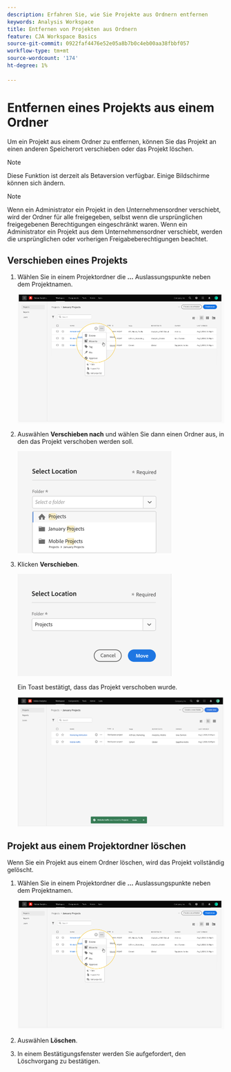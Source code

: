 ```yaml
---
description: Erfahren Sie, wie Sie Projekte aus Ordnern entfernen
keywords: Analysis Workspace
title: Entfernen von Projekten aus Ordnern
feature: CJA Workspace Basics
source-git-commit: 0922faf4476e52e05a8b7b0c4eb00aa38fbbf057
workflow-type: tm+mt
source-wordcount: '174'
ht-degree: 1%

---
```



# Entfernen eines Projekts aus einem Ordner

Um ein Projekt aus einem Ordner zu entfernen, können Sie das Projekt an einen anderen Speicherort verschieben oder das Projekt löschen.

>[!NOTE]
>
>Diese Funktion ist derzeit als Betaversion verfügbar. Einige Bildschirme können sich ändern.

>[!NOTE]
>
>Wenn ein Administrator ein Projekt in den Unternehmensordner verschiebt, wird der Ordner für alle freigegeben, selbst wenn die ursprünglichen freigegebenen Berechtigungen eingeschränkt waren. Wenn ein Administrator ein Projekt aus dem Unternehmensordner verschiebt, werden die ursprünglichen oder vorherigen Freigabeberechtigungen beachtet.

## Verschieben eines Projekts

1. Wählen Sie in einem Projektordner die **...** Auslassungspunkte neben dem Projektnamen.

   ![](/help/analysis-workspace/build-workspace-project/assets/move1.png)

1. Auswählen **Verschieben nach** und wählen Sie dann einen Ordner aus, in den das Projekt verschoben werden soll.

   ![](/help/analysis-workspace/build-workspace-project/assets/move-select-location.png)

1. Klicken **Verschieben**.

   ![](/help/analysis-workspace/build-workspace-project/assets/move-click-move.png)

   Ein Toast bestätigt, dass das Projekt verschoben wurde.

   ![](/help/analysis-workspace/build-workspace-project/assets/move-project-moved.png)

## Projekt aus einem Projektordner löschen

Wenn Sie ein Projekt aus einem Ordner löschen, wird das Projekt vollständig gelöscht.

1. Wählen Sie in einem Projektordner die **...** Auslassungspunkte neben dem Projektnamen.

   ![](/help/analysis-workspace/build-workspace-project/assets/move1.png)

1. Auswählen **Löschen**.

1. In einem Bestätigungsfenster werden Sie aufgefordert, den Löschvorgang zu bestätigen.

